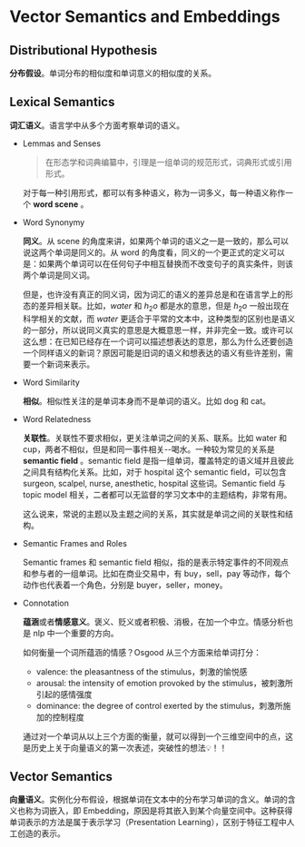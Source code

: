 # Vector Semantics and Embeddings

## Distributional Hypothesis

**分布假设**。单词分布的相似度和单词意义的相似度的关系。

## Lexical Semantics

**词汇语义**。语言学中从多个方面考察单词的语义。

- Lemmas and Senses

  > 在形态学和词典编纂中，引理是一组单词的规范形式，词典形式或引用形式。  

  对于每一种引用形式，都可以有多种语义，称为一词多义，每一种语义称作一个 **word scene** 。

- Word Synonymy

  **同义**。从 scene 的角度来讲，如果两个单词的语义之一是一致的，那么可以说这两个单词是同义的。从 word 的角度看，同义的一个更正式的定义可以是：如果两个单词可以在任何句子中相互替换而不改变句子的真实条件，则该两个单词是同义词。

  但是，也许没有真正的同义词，因为词汇的语义的差异总是和在语言学上的形态的差异相关联。比如，*water* 和 $h_2o$ 都是水的意思，但是 $h_2o$ 一般出现在科学相关的文献，而 *water* 更适合于平常的文本中，这种类型的区别也是语义的一部分，所以说同义真实的意思是大概意思一样，并非完全一致。或许可以这么想：在已知已经存在一个词可以描述想表达的意思，那么为什么还要创造一个同样语义的新词？原因可能是旧词的语义和想表达的语义有些许差别，需要一个新词来表示。

- Word Similarity

  **相似**。相似性关注的是单词本身而不是单词的语义。比如 dog 和 cat。

- Word Relatedness

  **关联性**。关联性不要求相似，更关注单词之间的关系、联系。比如 water 和 cup，两者不相似，但是和同一事件相关--喝水。一种较为常见的关系是 **semantic field** 。semantic field 是指一组单词，覆盖特定的语义域并且彼此之间具有结构化关系。比如，对于 hospital 这个 semantic field，可以包含 surgeon, scalpel, nurse, anesthetic, hospital 这些词。Semantic field 与 topic model 相关，二者都可以无监督的学习文本中的主题结构，非常有用。

  这么说来，常说的主题以及主题之间的关系，其实就是单词之间的关联性和结构。

- Semantic Frames and Roles

  Semantic frames 和 semantic field 相似，指的是表示特定事件的不同观点和参与者的一组单词。比如在商业交易中，有 buy，sell，pay 等动作，每个动作也代表着一个角色，分别是 buyer，seller，money。

- Connotation

  **蕴涵**或者**情感意义**。褒义、贬义或者积极、消极，在加一个中立。情感分析也是 nlp 中一个重要的方向。
  
  如何衡量一个词所蕴涵的情感？Osgood 从三个方面来给单词打分：

  - valence: the pleasantness of the stimulus，刺激的愉悦感
  - arousal: the intensity of emotion provoked by the stimulus，被刺激所引起的感情强度
  - dominance: the degree of control exerted by the stimulus，刺激所施加的控制程度

  通过对一个单词从以上三个方面的衡量，就可以得到一个三维空间中的点，这是历史上关于向量语义的第一次表述，突破性的想法💡！！

## Vector Semantics

**向量语义**。实例化分布假设，根据单词在文本中的分布学习单词的含义。单词的含义也称为词嵌入，即 Embedding，原因是将其嵌入到某个向量空间中。这种获得单词表示的方法是属于表示学习（Presentation Learning），区别于特征工程中人工创造的表示。

